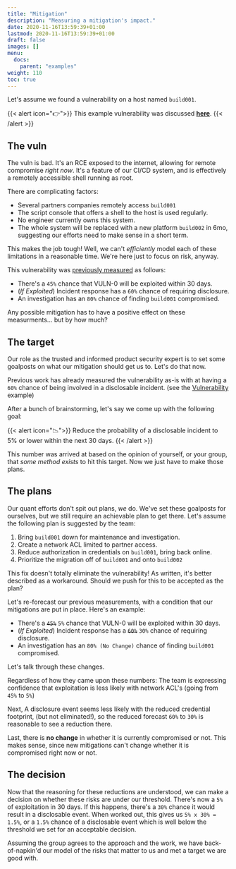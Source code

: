 ```yaml
---
title: "Mitigation"
description: "Measuring a mitigation's impact."
date: 2020-11-16T13:59:39+01:00
lastmod: 2020-11-16T13:59:39+01:00
draft: false
images: []
menu:
  docs:
    parent: "examples"
weight: 110
toc: true
---
```


Let's assume we found a vulnerability on a host named `build001`. 

{{< alert icon="👉">}}
This example vulnerability was discussed **[here](/docs/examples/vulnerability)**.
{{< /alert >}}

## The vuln
The vuln is bad. It's an RCE exposed to the internet, allowing for remote compromise _right now_. It's a feature of our CI/CD system, and is effectively a remotely accessible shell running as root.

There are complicating factors:

- Several partners companies remotely access `build001`
- The script console that offers a shell to the host is used regularly.
- No engineer currently owns this system.
- The whole system will be replaced with a new platform `build002` in 6mo, suggesting our efforts need to make sense in a short term.

This makes the job tough! Well, we can't _efficiently_ model each of these limitations in a reasonable time. We're here just to focus on risk, anyway.

This vulnerability was [previously measured](/docs/examples/vulnerability) as follows:


- There's a `45%` chance that VULN-0 will be exploited within 30 days.
- (_If Exploited_) Incident response has a `60%` chance of requiring disclosure.
- An investigation has an `80%` chance of finding `build001` compromised.

Any possible mitigation has to have a positive effect on these measurments... but by how much?

## The target
Our role as the trusted and informed product security expert is to set some goalposts on what our mitigation should get us to. Let's do that now.

Previous work has already measured the vulnerability as-is with at having a `60%` chance of being involved in a disclosable incident. (see the [Vulnerability](/docs/examples/vulnerability) example)

After a bunch of brainstorming, let's say we come up with the following goal:

{{< alert icon="📉">}}
Reduce the probability of a disclosable incident to 5% or lower within the next 30 days.
{{< /alert >}}

This number was arrived at based on the opinion of yourself, or your group, that _some method exists_ to hit this target. Now we just have to make those plans.

## The plans
Our quant efforts don't spit out plans, _we_ do. We've set these goalposts for ourselves, but we still require an achievable plan to get there. Let's assume the following plan is suggested by the team:

1. Bring `build001` down for maintenance and investigation.
2. Create a network ACL limited to partner access.
3. Reduce authorization in credentials on `build001`, bring back online.
4. Prioritize the migration off of `build001` and onto `build002`

This fix doesn't totally eliminate the vulnerability! As written, it's better described as a workaround. Should we push for this to be accepted as the plan?

Let's re-forecast our previous measurements, with a condition that our mitigations are put in place. Here's an example:

- There's a ~~`45%`~~ `5%` chance that VULN-0 will be exploited within 30 days.
- (_If Exploited_) Incident response has a ~~`60%`~~ `30%` chance of requiring disclosure.
- An investigation has an `80% (No Change)` chance of finding `build001` compromised.

Let's talk through these changes. 

Regardless of how they came upon these numbers: The team is expressing confidence that exploitation is less likely with network ACL's (going from `45%` to `5%`)

Next, A disclosure event seems less likely with the reduced credential footprint, (but not eliminated!), so the reduced forecast `60%` to `30%` is reasonable to see a reduction there. 

Last, there is **no change** in whether it is currently compromised or not. This makes sense, since new mitigations can't change whether it is compromised right now or not. 

## The decision
Now that the reasoning for these reductions are understood, we can make a decision on whether these risks are under our threshold. There's now a `5%` of exploitation in 30 days. If this happens, there's a `30%` chance it would result in a disclosable event. When worked out, this gives us `5% x 30% = 1.5%`, or a `1.5%` chance of a disclosable event which is well below the threshold we set for an acceptable decision.

Assuming the group agrees to the approach and the work, we have back-of-napkin'd our model of the risks that matter to us and met a target we are good with.